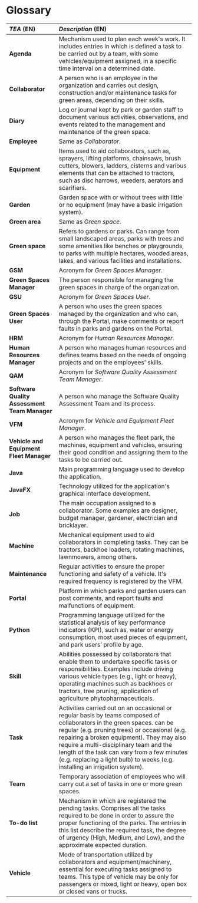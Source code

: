 # Glossary

| **_TEA_** (EN)                               | **_Description_** (EN)                                                                                                                                                                                                                                                                                                                                                                        |                                       
|:---------------------------------------------|:----------------------------------------------------------------------------------------------------------------------------------------------------------------------------------------------------------------------------------------------------------------------------------------------------------------------------------------------------------------------------------------------|
| **Agenda**                                   | Mechanism used to plan each week's work. It includes entries in which is defined a task to be carried out by a team, with some vehicles/equipment assigned, in a specific time interval on a determined date.                                                                                                                                                                                 |
| **Collaborator**                             | A person who is an employee in the organization and carries out design, construction and/or maintenance tasks for green areas, depending on their skills.                                                                                                                                                                                                                                     |
| **Diary**                                    | Log or journal kept by park or garden staff to document various activities, observations, and events related to the management and maintenance of the green space.                                                                                                                                                                                                                            |
| **Employee**                                 | Same as _Collaborator_.                                                                                                                                                                                                                                                                                                                                                                       |
| **Equipment**                                | Items used to aid collaborators, such as, sprayers, lifting platforms, chainsaws, brush cutters, blowers, ladders, cisterns and various elements that can be attached to tractors, such as disc harrows, weeders, aerators and scarifiers.                                                                                                                                                    |
| **Garden**                                   | Garden space with or without trees with little or no equipment (may have a basic irrigation system).                                                                                                                                                                                                                                                                                          |
| **Green area**                               | Same as _Green space_.                                                                                                                                                                                                                                                                                                                                                                        |
| **Green space**                              | Refers to gardens or parks. Can range from  small landscaped areas, parks with trees and some amenities like benches or playgrounds, to parks with multiple hectares, wooded areas, lakes, and various facilities and installations.                                                                                                                                                          |
| **GSM**                                      | Acronym for _Green Spaces Manager_.                                                                                                                                                                                                                                                                                                                                                           |
| **Green Spaces Manager**                     | The person responsible for managing the green spaces in charge of the organization.                                                                                                                                                                                                                                                                                                           |
| **GSU**                                      | Acronym for _Green Spaces User_.                                                                                                                                                                                                                                                                                                                                                              |
| **Green Spaces User**                        | A person who uses the green spaces managed by the organization and who can, through the Portal, make comments or report faults in parks and gardens on the Portal.                                                                                                                                                                                                                            |
| **HRM**                                      | Acronym for _Human Resources Manager_.                                                                                                                                                                                                                                                                                                                                                        |
| **Human Resources Manager**                  | A person who manages human resources and defines teams based on the needs of ongoing projects and on the employees' skills.                                                                                                                                                                                                                                                                   |
| **QAM**                                      | Acronym for _Software Quality Assessment Team Manager_.                                                                                                                                                                                                                                                                                                                                       |
| **Software Quality Assessment Team Manager** | A person who manage the Software Quality Assessment Team and its process.                                                                                                                                                                                                                                                                                                                     |
| **VFM**                                      | Acronym for _Vehicle and Equipment Fleet Manager_.                                                                                                                                                                                                                                                                                                                                            |
| **Vehicle and Equipment Fleet Manager**      | A person who manages the fleet park, the machines, equipment and vehicles, ensuring their good condition and assigning them to the tasks to be carried out.                                                                                                                                                                                                                                   |
| **Java**                                     | Main programming language used to develop the application.                                                                                                                                                                                                                                                                                                                                    |
| **JavaFX**                                   | Technology utilized for the application's graphical interface development.                                                                                                                                                                                                                                                                                                                    |
| **Job**                                      | The main occupation assigned to a collaborator. Some examples are designer, budget manager, gardener, electrician and bricklayer.                                                                                                                                                                                                                                                             |
| **Machine**                                  | Mechanical equipment used to aid collaborators in completing tasks. They can be tractors, backhoe loaders, rotating machines, lawnmowers, among others.                                                                                                                                                                                                                                       |
| **Maintenance**                              | Regular activities to ensure the proper functioning and safety of a vehicle. It's required frequency is registered by the VFM.                                                                                                                                                                                                                                                                |
| **Portal**                                   | Platform  in which parks and garden users can post comments, and report faults and malfunctions of equipment.                                                                                                                                                                                                                                                                                 |
| **Python**                                   | Programming language utilized for the statistical analysis of key performance indicators (KPI), such as, water or energy consumption, most used pieces of equipment, and park users’ profile by age.                                                                                                                                                                                          |
| **Skill**                                    | Abilities possessed by collaborators that enable them to undertake specific tasks or responsibilities. Examples include driving various vehicle types (e.g., light or heavy), operating machines such as backhoes or tractors, tree pruning, application of agriculture phytopharmaceuticals.                                                                                                 |
| **Task**                                     | Activities carried out on an occasional or regular basis by teams composed of collaborators in the green spaces. can be regular (e.g. pruning trees) or occasional (e.g. repairing a broken equipment). They may also require a multi-disciplinary team and the length of the task can vary from a few minutes (e.g. replacing a light bulb) to weeks (e.g. installing an irrigation system). |
| **Team**                                     | Temporary association of employees who will carry out a set of tasks in one or more green spaces.                                                                                                                                                                                                                                                                                             |
| **To-do list**                               | Mechanism in which are registered the pending tasks. Comprises all the tasks required to be done in order to assure the proper functioning of the parks. The entries in this list describe the required task, the degree of urgency (High, Medium, and Low), and the approximate expected duration.                                                                                           |
| **Vehicle**                                  | Mode of transportation utilized by collaborators and equipment/machinery, essential for executing tasks assigned to teams. This type of vehicle may be only for passengers or mixed, light or heavy, open box or closed vans or trucks.                                                                                                                                                       |





